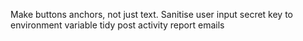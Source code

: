 Make buttons anchors, not just text.
Sanitise user input
secret key to environment variable
tidy post activity report emails
